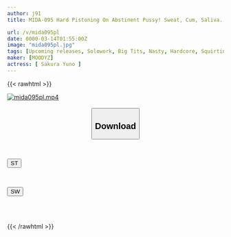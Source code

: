```yaml
---
author: j91
title: MIDA-095 Hard Pistoning On Abstinent Pussy! Sweat, Cum, Saliva... 5105 Convulsions Covered In Orgasmic Juice [Scary Body Fluids Leaking Out Of Control And Orgasm Awakening] Yuno Sakura

url: /v/mida095pl
date: 0000-03-14T01:55:00Z
image: "mida095pl.jpg"
tags: [Upcoming releases, Solowork, Big Tits, Nasty, Hardcore, Squirting, Sweat, Acme · Orgasm	]
maker: [MOODYZ]
actress: [ Sakura Yuno ]
---
```



{{< rawhtml >}}

<div class="video" data-videoid="pending_link.html">
    <a href="javascript:;">
        <img src="/v/mida095pl/mida095pl.jpg" width="WIDTH" height="HEIGHT" alt="mida095pl.mp4" loading="lazy">
    </a>
</div>

<script type="text/javascript" src="https://j91.asia/asset/on-demand-pend.js"></script>

<br>
  <link rel="stylesheet" href="https://j91.asia/asset/bs5.css">
  
  <center>
  <button class="btn btn-primary" type="button" data-bs-toggle="collapse" data-bs-target=".multi-collapse" aria-expanded="false" aria-controls="multiCollapseExample1 multiCollapseExample2"><h2>Download</h2></button></center>
</p>
<div class="row">
  <div class="col">
    <div class="collapse multi-collapse" id="multiCollapseExample1">
      <div class="card card-body">
	      	      <br>
<div class="buttons">  
<p><a href="https://j91.asia/pending_link.html" target="_blank"><button class="btn-hover color-3"><i class="fa fa-download"></i> ST</button></a></p></div>
    </div>
  </div>
</div>
  <div class="col">
    <div class="collapse multi-collapse" id="multiCollapseExample2">
      <div class="card card-body">
	      <br>
<div class="buttons">
<p><a href="https://j91.asia/pending_link.html" target="_blank"><button class="btn-hover color-2"><i class="fa fa-download"></i> SW</button></a></p></div>
<br><br>
      </div>
    </div>
  </div>
</div>

{{< /rawhtml >}}
